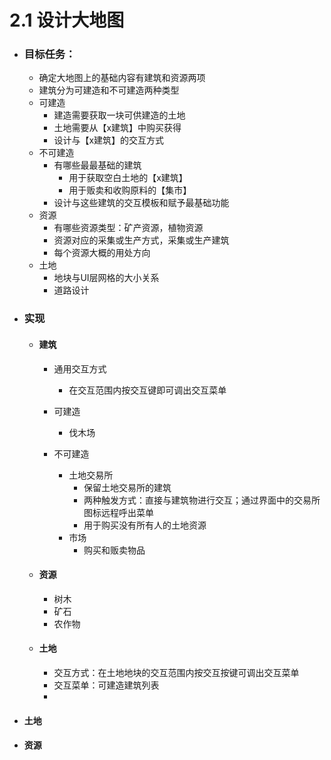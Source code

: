 # 2.1 设计大地图

- ### 目标任务：
  
  - 确定大地图上的基础内容有建筑和资源两项
  - 建筑分为可建造和不可建造两种类型
  - 可建造
    - 建造需要获取一块可供建造的土地
    - 土地需要从【x建筑】中购买获得
    - 设计与【x建筑】的交互方式
  - 不可建造
    - 有哪些最最基础的建筑
      - 用于获取空白土地的【x建筑】
      - 用于贩卖和收购原料的【集市】
    - 设计与这些建筑的交互模板和赋予最基础功能
  - 资源
    - 有哪些资源类型：矿产资源，植物资源
    - 资源对应的采集或生产方式，采集或生产建筑
    - 每个资源大概的用处方向
  - 土地
    - 地块与UI层网格的大小关系
    - 道路设计

- ### 实现

  - #### 建筑

    - 通用交互方式
      - 在交互范围内按交互键即可调出交互菜单

    - 可建造
      - 伐木场
    - 不可建造
      - 土地交易所
        - 保留土地交易所的建筑
        - 两种触发方式：直接与建筑物进行交互；通过界面中的交易所图标远程呼出菜单
        - 用于购买没有所有人的土地资源
      - 市场
        - 购买和贩卖物品

  - #### 资源

    - 树木
    - 矿石
    - 农作物

  - #### 土地

    - 交互方式：在土地地块的交互范围内按交互按键可调出交互菜单
    - 交互菜单：可建造建筑列表
    - 











































- #### 土地

- #### 资源